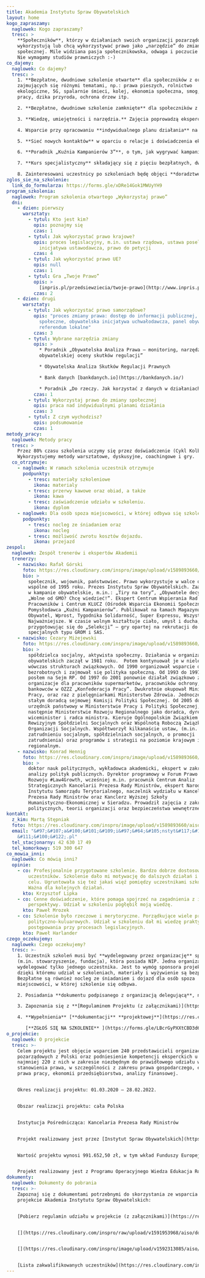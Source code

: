 ```yaml
---
title: Akademia Instytutu Spraw Obywatelskich
layout: home
kogo_zapraszamy:
  naglowek: Kogo zapraszamy?
  tresc: >
    **Społeczników**, którzy w działaniach swoich organizacji pozarządowych
    wykorzystują lub chcą wykorzystywać prawo jako „narzędzie” do zmiany
    społecznej. Mile widziana pasja społecznikowska, odwaga i poczucie humoru.
    Nie wymagamy studiów prawniczych :-)
co_dajemy:
  naglowek: Co dajemy?
  tresc: >
    1. **Bezpłatne, dwudniowe szkolenie otwarte** dla społeczników z organizacji
    zajmujących się różnymi tematami, np.: prawa pieszych, rolnictwo
    ekologiczne, 5G, spalarnie śmieci, kolej, ekonomia społeczna, smog, prawo
    pracy, dzika przyroda, ochrona drzew itp.

    2. **Bezpłatne, dwudniowe szkolenie zamknięte** dla społeczników z koalicji organizacji, która zajmuje się jednym tematem, np. Federacja Piesza Polska, Koalicja Żywa Ziemia, Kongres Ruchów Miejskich. Program szkolenia będzie dostosowany do potrzeb koalicji.

    3. **Wiedzę, umiejętności i narzędzia.** Zajęcia poprowadzą eksperci, społecznicy i decydenci z wieloletnim doświadczeniem w wykorzystywaniu prawa do zmiany społecznej.

    4. Wsparcie przy opracowaniu **indywidualnego planu działania** na rzecz zmiany społecznej, o którą walczy Twoja organizacja.

    5. **Sieć nowych kontaktów** w oparciu o relacje i doświadczenia ekspertów i uczestników szkoleń.

    6. **Poradnik „Kuźnia Kampanierów 3”**, o tym, jak wygrywać kampanie obywatelskie.

    7. **Kurs specjalistyczny** składający się z pięciu bezpłatnych, dwudniowych szkoleń. To propozycja dla najmocniej zaangażowanych uczestników szkoleń otwartych/zamkniętych. Wybrane tematy kursu: „Jak wygrywać kampanie obywatelskie?”, „Jak wykorzystać storytelling?”, „Wystąpienia publiczne”, „Jak wykorzystać media społecznościowe?”, „Jak prowadzić rzecznictwo?”, oraz wizyta studyjna w instytucji publicznej (ministerstwo/parlament).

    8. Zainteresowani uczestnicy po szkoleniach będę objęci **doradztwem specjalistycznym** (prawnym, marketingowym, podatkowym etc.). Konsultacje dopasowane będą do indywidualnych potrzeb uczestników w formie osobistej / e-mailowej / telefonicznej / za pomocą komunikatorów np. Skype, Zoom.
zglos_sie_na_szkolenie:
  link_do_formularza: https://forms.gle/xDRe14Gok1MWUyYH9
program_szkolenia:
  naglowek: Program szkolenia otwartego „Wykorzystaj prawo”
  dni:
    - dzien: pierwszy
      warsztaty:
        - tytul: Kto jest kim?
          opis: poznajmy się
          czas: 1
        - tytul: Jak wykorzystać prawo krajowe?
          opis: proces legislacyjny, m.in. ustawa rządowa, ustawa poselska, obywatelska
            inicjatywa ustawodawcza, prawo do petycji
          czas: 4
        - tytul: Jak wykorzystać prawo UE?
          opis: null
          czas: 1
        - tytul: Gra „Twoje Prawo”
          opis: >
            [inpris.pl/przedsiewziecia/twoje-prawo](http://www.inpris.pl/przedsiewziecia/twoje-prawo/)
          czas: 2
    - dzien: drugi
      warsztaty:
        - tytul: Jak wykorzystać prawo samorządowe?
          opis: "proces zmiany prawa: dostęp do informacji publicznej, konsultacje
            społeczne, obywatelska inicjatywa uchwałodawcza, panel obywatelski,
            referendum lokalne"
          czas: 3
        - tytul: Wybrane narzędzia zmiany
          opis: >
            * Poradnik „Obywatelska Analiza Prawa – monitoring, narzędzia, model
            obywatelskiej oceny skutków regulacji”

            * Obywatelska Analiza Skutków Regulacji Prawnych

            * Bank danych [bankdanych.io](https://bankdanych.io/)

            * Poradnik „Do rzeczy. Jak korzystać z danych w działaniach rzeczniczych?”
          czas: 1
        - tytul: Wykorzystaj prawo do zmiany społecznej
          opis: praca nad indywidualnymi planami działania
          czas: 3
        - tytul: Z czym wychodzisz?
          opis: podsumowanie
          czas: 1
metody_pracy:
  naglowek: Metody pracy
  tresc: >
    Przez 80% czasu szkolenia uczymy się przez doświadczenie (Cykl Kolba).
    Wykorzystujemy metody warsztatowe, dyskusyjne, coachingowe i gry.
  co_otrzymuje:
    - naglowek: W ramach szkolenia uczestnik otrzymuje
      podpunkty:
        - tresc: materiały szkoleniowe
          ikona: materialy
        - tresc: przerwy kawowe oraz obiad, a także
          ikona: kawa
        - tresc: zaświadczenie udziału w szkoleniu.
          ikona: dyplom
    - naglowek: Dla osób spoza miejscowości, w której odbywa się szkolenie, zapewniamy
      podpunkty:
        - tresc: nocleg ze śniadaniem oraz
          ikona: nocleg
        - tresc: możliwość zwrotu kosztów dojazdu.
          ikona: przejazd
zespol:
  naglowek: Zespół trenerów i ekspertów Akademii
  trenerzy:
    - nazwisko: Rafał Górski
      foto: https://res.cloudinary.com/inspro/image/upload/v1589893660/aiso/gorski.jpg
      bio: >
        społecznik, wojownik, państwowiec. Prawo wykorzystuje w walce o dobro
        wspólne od 1995 roku. Prezes Instytutu Spraw Obywatelskich. Zaangażowany
        w kampanie obywatelskie, m.in.: „Tiry na tory”, „Obywatele decydują” i
        „Wolne od GMO? Chcę wiedzieć!”. Ekspert Centrum Wspierania Rad
        Pracowników i Centrum KLUCZ (Ośrodek Wsparcia Ekonomii Społecznej).
        Pomysłodawca „Kuźni Kampanierów”. Publikował na łamach Magazynu
        Obywatel, Wprost, Tygodnika Solidarność, Super Expressu, Wszystko Co
        Najważniejsze. W czasie wolnym kształtuje ciało, umysł i ducha,
        przygotowując się do „Selekcji” – gry opartej na rekrutacji do jednostek
        specjalnych typu GROM i SAS.
    - nazwisko: Cezary Miżejewski
      foto: https://res.cloudinary.com/inspro/image/upload/v1589893660/aiso/mizejewski.jpg
      bio: >
        spółdzielca socjalny, aktywista społeczny. Działania w organizacjach
        obywatelskich zaczął w 1981 roku.  Potem kontynuował je w nielegalnych
        wówczas strukturach związkowych. Od 1990 organizował wsparcie dla
        bezrobotnych i zajmował się polityka społeczną. Od 1993 do 1997 był
        posłem na Sejm RP. Od 1997 do 2001 ponownie działał związkowo zakładając
        organizacje dla pracowników supermarketów, pracowników ochrony,
        bankowców w OZZZ „Konfederacja Pracy”. Dwukrotnie okupował Ministerstwo
        Pracy, oraz raz z pielęgniarkami Ministerstwo Zdrowia. Jednocześnie był
        stałym doradcą sejmowej Komisji Polityki Społecznej. Od 2005 do 2009
        urzędnik państwowy w Ministerstwie Pracy i Polityki Społecznej, a
        następnie Ministerstwie Rozwoju Regionalnego jako doradca, dyrektor,
        wiceminister i radca ministra. Kieruje Ogólnopolskim Związkiem
        Rewizyjnym Spółdzielni Socjalnych oraz Wspólnotą Roboczą Związków
        Organizacji Socjalnych. Współtworzył kilkanaście ustaw, (m.in. o
        zatrudnieniu socjalnym, spółdzielniach socjalnych, o promocji
        zatrudnienia) oraz programów i strategii na poziomie krajowym i
        regionalnym. 
    - nazwisko: Konrad Hennig
      foto: https://res.cloudinary.com/inspro/image/upload/v1589893660/aiso/hennig.jpg
      bio: >
        doktor nauk politycznych, wykładowca akademicki, ekspert w zakresie
        analizy polityk publicznych. Dyrektor programowy w Forum Prawo dla
        Rozwoju #Law4Growth, wcześniej m.in. pracownik Centrum Analiz
        Strategicznych Kancelarii Prezesa Rady Ministrów, ekspert Narodowego
        Instytutu Samorządu Terytorialnego, naczelnik wydziału w Kancelarii
        Prezesa Rady Ministrów oraz Kanclerz Wyższej Szkoły
        Humanistyczno-Ekonomicznej w Sieradzu. Prowadził zajęcia z zakresu nauk
        politycznych, teorii organizacji oraz bezpieczeństwa wewnętrznego.
kontakt:
  z_kim: Martą Stępniak
  foto: https://res.cloudinary.com/inspro/image/upload/v1589893660/aiso/marta-stepniak.jpg
  email: "&#97;&#107;a&#100;&#101;&#109;i&#97;&#64;&#105;nstyt&#117;&#116;.&#108;\
    &#111;&#100;&#122;.pl"
  tel_stacjonarny: 42 630 17 49
  tel_komorkowy: 519 300 647
co_mowia_inni:
  naglowek: Co mówią inni?
  opinie:
    - co: Profesjonalnie przygotowane szkolenie. Bardzo dobrze dostosowane do potrzeb
        uczestników. Szkolenie dało mi motywację do dalszych działań i poczucie
        celu. Ugruntowała się też jakaś więź pomiędzy uczestnikami szkolenia.
        Ważna dla kolejnych działań.
      kto: Krzysztof Lipka
    - co: Cenne doświadczenie, które pomaga spojrzeć na zagadnienia z innej
        perspektywy. Udział w szkoleniu pogłębił moją wiedzę.
      kto: Paweł Mrozek
    - co: Szkolenie było rzeczowe i merytoryczne. Porządkujące wiele procesów i spraw
        polityczno-kuluarowych. Udział w szkoleniu dał mi wiedzę praktyczną
        postępowania przy procesach legislacyjnych.
      kto: Paweł Harlander
czego_oczekujemy:
  naglowek: Czego oczekujemy?
  tresc: >-
    1. Uczestnik szkoleń musi być **wydelegowany przez organizację** społeczną
    (m.in. stowarzyszenie, fundacja), która posiada NIP. Jedna organizacja może
    wydelegować tylko jednego uczestnika. Jest to wymóg sponsora projektu,
    dzięki któremu udział w szkoleniach, materiały i wyżywienie są bezpłatne.
    Bezpłatne są również nocleg ze śniadaniem i dojazd dla osób spoza
    miejscowości, w której szkolenie się odbywa.

    2. Posiadania **dokumentu podpisanego z organizacją delegującą**, np. porozumienia wolontariackiego, umowy cywilno-prawnej, umowy o pracę lub potwierdzenia członkostwa.

    3. Zapoznania się z **[Regulaminem Projektu (z załącznikami)](https://res.cloudinary.com/inspro/raw/upload/v1594366268/aiso/regulamin_z_za%C5%82%C4%85cznikami.zip)** „Akademia Instytutu Spraw Obywatelskich” i respektowania postanowień tego Dokumentu.

    4. **Wypełnienia** [**dokumentacji** **projektowej**](https://res.cloudinary.com/inspro/raw/upload/v1594366110/aiso/dokumenty_przystapienia_do_projektu.zip), podpisania przez osoby uprawnione do reprezentacji i dostarczenia do nas.

       [**ZGŁOŚ SIĘ NA SZKOLENIE** ](https://forms.gle/LBcrGyPXXtCBD3d68)(formularz dotyczy wszystkich szkoleń, zarówno otwartych jak i zamkniętych)
o_projekcie:
  naglowek: O projekcie
  tresc: >-
    Celem projektu jest objęcie wsparciem 240 przedstawicieli organizacji
    pozarządowych z Polski oraz podniesienie kompetencji eksperckich u co
    najmniej 220 z nich w zakresie niezbędnym do prawidłowego udziału w procesie
    stanowienia prawa, w szczególności z zakresu prawa gospodarczego, ekonomii,
    prawa pracy, ekonomii przedsiębiorstwa, analizy finansowej.


    Okres realizacji projektu: 01.03.2020 – 28.02.2022.


    Obszar realizacji projektu: cała Polska


    Instytucja Pośrednicząca: Kancelaria Prezesa Rady Ministrów


    Projekt realizowany jest przez [Instytut Spraw Obywatelskich](https://instytutsprawobywatelskich.pl/) w partnerstwie z [Wspólnotą Roboczą Związków Organizacji Socjalnych WRZOS](http://www.wrzos.org.pl/). 


    Wartość projektu wynosi 991.652,50 zł, w tym wkład Funduszy Europejskich wynosi 835.764,23 zł.


    Projekt realizowany jest z Programu Operacyjnego Wiedza Edukacja Rozwój 2014-2020.
dokumenty:
  naglowek: Dokumenty do pobrania
  tresc: >-
    Zapoznaj się z dokumentami potrzebnymi do skorzystania ze wsparcia w
    projekcie Akademia Instytutu Spraw Obywatelskich:


    [Pobierz regulamin udziału w projekcie (z załącznikami)](https://res.cloudinary.com/inspro/raw/upload/v1594366268/aiso/regulamin_z_za%C5%82%C4%85cznikami.zip)


    [](https://res.cloudinary.com/inspro/raw/upload/v1591953968/aiso/dokumenty_przystapienia_do_projektu.zip)[Dokumenty przystąpienia do projektu dla uczestników](https://res.cloudinary.com/inspro/raw/upload/v1594366110/aiso/dokumenty_przystapienia_do_projektu.zip)


    [](https://res.cloudinary.com/inspro/image/upload/v1592313085/aiso/harmonogram_dzia%C5%82a%C5%84.pdf)[Harmonogram działań (udzielania wsparcia)](https://res.cloudinary.com/inspro/image/upload/v1594708058/aiso/harmonogram_udzielania_wsparcia.pdf)


    [Lista zakwalifikowanych uczestników](https://res.cloudinary.com/inspro/image/upload/v1595069308/aiso/lista_uczestnik%C3%B3w_zakwalifikowanych_do_szkole%C5%84_AISO.pdf)
---
```

